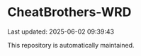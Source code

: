 # CheatBrothers-WRD

Last updated: 2025-06-02 09:39:43

This repository is automatically maintained.
